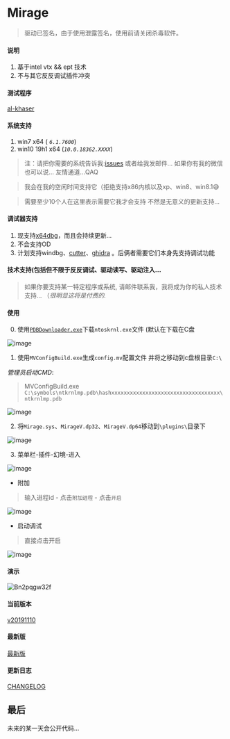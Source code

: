 # Mirage
> 驱动已签名，由于使用泄露签名，使用前请关闭杀毒软件。



#### 说明
1. 基于intel vtx && ept 技术 
2. 不与其它反反调试插件冲突


#### 测试程序
[al-khaser](https://github.com/LordNoteworthy/al-khaser)


#### 系统支持
1. win7 x64 ( *`6.1.7600`*)
2. win10 19h1 x64 (*`10.0.18362.XXXX`*)

> 注：请把你需要的系统告诉我:[issues](https://github.com/stonedreamforest/Mirage/issues) 或者给我发邮件... 如果你有我的微信也可以说... 友情通道...QAQ

> 我会在我的空闲时间支持它（拒绝支持x86内核以及xp、win8、win8.1😅

> 需要至少10个人在这里表示需要它我才会支持 不然是无意义的更新支持...

#### 调试器支持
1. 现支持[x64dbg](https://github.com/x64dbg/x64dbg)，而且会持续更新...
2. 不会支持OD
3. 计划支持windbg、[cutter](https://github.com/radareorg/cutter)、[ghidra](https://github.com/NationalSecurityAgency/ghidra) 。后俩者需要它们本身先支持调试功能


#### 技术支持(包括但不限于反反调试、驱动读写、驱动注入...
> 如果你要支持某一特定程序或系统, 请邮件联系我，我将成为你的私人技术支持... （*很明显这将是付费的.*



#### 使用
0. 使用[`PDBDownloader.exe`](https://github.com/rajkumar-rangaraj/PDB-Downloader)下载`ntoskrnl.exe`文件 (默认在下载在C盘

![image](https://user-images.githubusercontent.com/16742566/68540402-a6827280-03cc-11ea-9e5e-b54916db71f5.png)

1. 使用`MVConfigBuild.exe`生成`config.mv`配置文件 并将之移动到c盘根目录`C:\`

*管理员启动CMD*:

> MVConfigBuild.exe `C:\symbols\ntkrnlmp.pdb\hashxxxxxxxxxxxxxxxxxxxxxxxxxxxxxxxxxxx\ntkrnlmp.pdb`

![image](https://user-images.githubusercontent.com/16742566/68540440-0da02700-03cd-11ea-9810-4bda0d9e1c18.png)


2. 将`Mirage.sys`、`MirageV.dp32`、`MirageV.dp64`移动到`\plugins\`目录下

![image](https://user-images.githubusercontent.com/16742566/68471575-76669280-0259-11ea-9fba-e41231e83b3c.png)

3. 菜单栏-插件-幻境-进入

![image](https://user-images.githubusercontent.com/16742566/68471759-d5c4a280-0259-11ea-8922-46569af7d9be.png)


- 附加
> 输入进程id - 点击`附加进程` - 点击`开启`

![image](https://user-images.githubusercontent.com/16742566/68471844-06a4d780-025a-11ea-9c12-0c07e11b53d5.png)


- 启动调试
> 直接点击开启

![image](https://user-images.githubusercontent.com/16742566/68471860-13293000-025a-11ea-8319-1707dcb9a0d2.png)


#### 演示
![Bn2pqgw32f](https://user-images.githubusercontent.com/16742566/68470102-5e414400-0256-11ea-8f85-aa0e893f71ea.gif)



#### 当前版本
[v20191110](https://github.com/stonedreamforest/Mirage/releases/tag/v20191110)

#### 最新版
[最新版](https://github.com/stonedreamforest/Mirage/releases)


#### 更新日志
[CHANGELOG](https://github.com/stonedreamforest/Mirage/blob/master/CHANGELOG.MD)



## 最后
未来的某一天会公开代码... 

